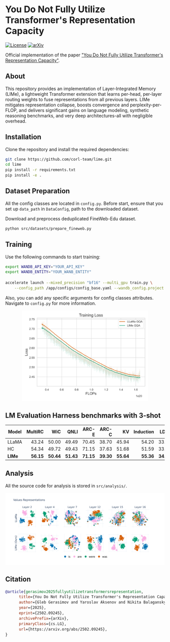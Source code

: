 # You Do Not Fully Utilize Transformer's Representation Capacity
[![License](https://img.shields.io/badge/License-Apache%202.0-blue.svg)](LICENSE)
[![arXiv](https://img.shields.io/badge/arXiv-2502.09245-green.svg)](https://arxiv.org/abs/2502.09245)

Official implementation of the paper ["You Do Not Fully Utilize Transformer's Representation Capacity"](https://arxiv.org/abs/2502.09245).

## About

This repository provides an implementation of Layer-Integrated Memory (LIMe), a lightweight Transformer extension that learns per-head, per-layer routing weights to fuse representations from all previous layers. LIMe mitigates representation collapse, boosts convergence and perplexity-per-FLOP, and delivers significant gains on language modeling, synthetic reasoning benchmarks, and very deep architectures-all with negligible overhead.

## Installation
Clone the repository and install the required dependencies:

```bash
git clone https://github.com/corl-team/lime.git
cd lime
pip install -r requirements.txt
pip install -e .
```

## Dataset Preparation

All the config classes are located in `config.py`. Before start, ensure that you set up `data_path` in `DataConfig`, path to the downloaded dataset. 

Download and preprocess deduplicated FineWeb-Edu dataset.

```bash
python src/datasets/prepare_fineweb.py
```

## Training

Use the following commands to start training:

```bash
export WANDB_API_KEY="YOUR_API_KEY"
export WANDB_ENTITY="YOUR_WANB_ENTITY"

accelerate launch --mixed_precision "bf16" --multi_gpu train.py \
    --config_path /app/configs/config_base.yaml --wandb_config.project "lime"
```
Also, you can add any specific arguments for config classes attributes. Navigate to `config.py` for more information.

<p align="center">
  <img src="figures/loss.png" alt="Training Loss" width="400">
</p>

## LM Evaluation Harness benchmarks with 3-shot

| Model    | MultiRC |  WiC   | QNLI  | ARC-E | ARC-C |   KV   | Induction | LD-3  |  Avg  |
|----------|--------:|-------:|------:|------:|------:|-------:|----------:|------:|------:|
| LLaMA    |   43.24 |  50.00 | 49.49 | 70.45 | 38.70 |  45.94 |     54.20 | 33.60 | 48.20 |
| HC       |   54.34 |  49.72 | 49.43 | 71.15 | 37.63 |  51.68 |     51.59 | 33.87 | 49.93 |
| **LIMe** | **56.15** | **50.44** | **51.43** | **71.15** | **39.30** | **55.64** | **55.36** | **34.47** | **51.74** |


## Analysis

All the source code for analysis is stored in `src/analysis/`.

![Values representations clouds](figures/clouds.png)

## Citation
```bib
@article{gerasimov2025fullyutilizetransformersrepresentation,
      title={You Do Not Fully Utilize Transformer's Representation Capacity}, 
      author={Gleb Gerasimov and Yaroslav Aksenov and Nikita Balagansky and Viacheslav Sinii and Daniil Gavrilov},
      year={2025},
      eprint={2502.09245},
      archivePrefix={arXiv},
      primaryClass={cs.LG},
      url={https://arxiv.org/abs/2502.09245}, 
}
```